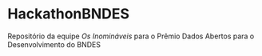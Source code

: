 # HackathonBNDES
Repositório da equipe *Os Inomináveis* para o Prêmio Dados Abertos para o Desenvolvimento do BNDES
